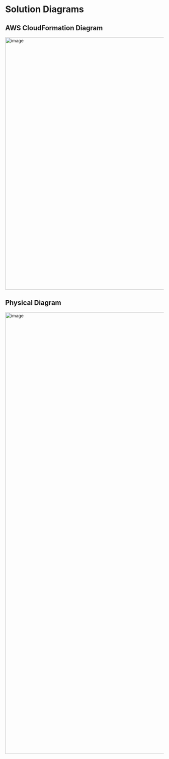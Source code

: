 # Solution Diagrams

## AWS CloudFormation Diagram
  
<img width="800"  alt="image" src="https://github.com/astroveny/aws-bootcamp-cruddur-2023/assets/91587569/a9b32446-af2b-4147-8850-7be4b653a6a4" />
  
## Physical Diagram

<img width="1400"  alt="image" src="https://github.com/astroveny/aws-bootcamp-cruddur-2023/assets/91587569/f93eccc3-a64b-4a1a-b7ae-de16a3aa260f" />   
  
  
